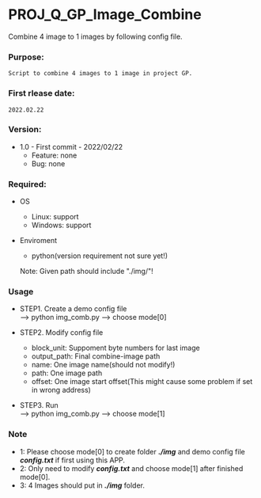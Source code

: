 # PROJ_Q_GP_Image_Combine
Combine 4 image to 1 images by following config file.

### Purpose:
    Script to combine 4 images to 1 image in project GP.

### First rlease date:
    2022.02.22

### Version: 
- 1.0 - First commit - 2022/02/22
  - Feature: none
  - Bug: none

### Required:
- OS
  - Linux: support
  - Windows: support
- Enviroment
  - python(version requirement not sure yet!)

  Note: Given path should include "./img/"!

### Usage
  - STEP1. Create a demo config file\
           --> python img_comb.py --> choose mode[0]
           
  - STEP2. Modify config file
    - block_unit: Suppoment byte numbers for last image
    - output_path: Final combine-image path
    - name: One image name(should not modify!)
    - path: One image path
    - offset: One image start offset(This might cause some problem if set in wrong address)

  - STEP3. Run\
           --> python img_comb.py --> choose mode[1]

### Note
- 1: Please choose mode[0] to create folder ***./img*** and demo config file ***config.txt*** if first using this APP.
- 2: Only need to modify ***config.txt*** and choose mode[1] after finished mode[0].
- 3: 4 Images should put in ***./img*** folder.
